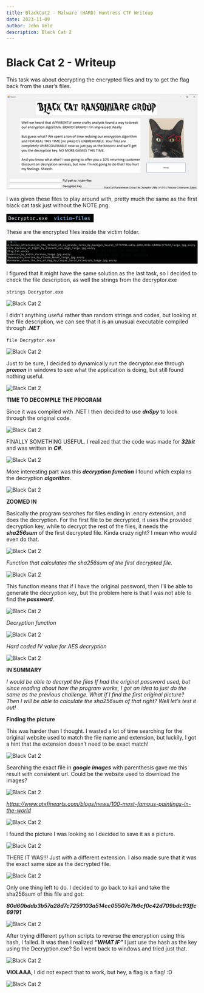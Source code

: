```yaml
---
title: BlackCat2 - Malware (HARD) Huntress CTF Writeup
date: 2023-11-09
author: John Velo
description: Black Cat 2
---
```


# Black Cat 2  - Writeup

This task was about decrypting the encrypted files and try to get the flag back from the user’s files.

![Black Cat 2](/blackcat2/Picture1.png)

I was given these files to play around with, pretty much the same as the first black cat task just without the NOTE.png.

![Black Cat 2](/blackcat2/Picture2.png)

These are the encrypted files inside the victim folder.

![Black Cat 2](/blackcat2/Picture3.png)

I figured that it might have the same solution as the last task, so I decided to check the file description, as well the strings from the decryptor.exe

```strings Decryptor.exe```

![Black Cat 2](/blackcat2/Picture4.png)

I didn’t anything useful rather than random strings and codes, but looking at the file description, we can see that it is an unusual executable compiled through ***.NET***

```file Decryptor.exe```

![Black Cat 2](/blackcat2/Picture5.png)

Just to be sure, I decided to dynamically run the decryptor.exe through ***promon*** in windows to see what the application is doing, but still found nothing useful.

![Black Cat 2](/blackcat2/Picture6.png)

**TIME TO DECOMPILE THE PROGRAM**

Since it was compiled with .NET I then decided to use ***dnSpy*** to look through the original code. 

![Black Cat 2](/blackcat2/Picture7.png)

FINALLY SOMETHING USEFUL. I realized that the code was made for ***32bit*** and was written in ***C#***.

![Black Cat 2](/blackcat2/Picture8.png)

More interesting part was this ***decryption function*** I found which explains the decryption ***algorithm***.

![Black Cat 2](/blackcat2/Picture9.png)

**ZOOMED IN**

Basically the program searches for files ending in .encry extension, and does the decryption. For the first file to be decrypted, it uses the provided decryption key, while to decrypt the rest of the files, it needs the ***sha256sum*** of the first decrypted file. Kinda crazy right? I mean who would even do that.

![Black Cat 2](/blackcat2/Picture10.png)

*Function that calculates the sha256sum of the first decrypted file.*

![Black Cat 2](/blackcat2/Picture11.png)

This function means that if I have the original password, then I’ll be able to generate the decryption key, but the problem here is that I was not able to find the ***password***.

![Black Cat 2](/blackcat2/Picture12.png)

*Decryption function*

![Black Cat 2](/blackcat2/Picture13.png)

*Hard coded IV value for AES decryption*

![Black Cat 2](/blackcat2/Picture14.png)

**IN SUMMARY**

*I would be able to decrypt the files If had the original password used, but since reading about how the program works, I got an idea to just do the same as the previous challenge. What if I find the first original picture? Then I will be able to calculate the sha256sum of that right? Well let’s test it out!*

**Finding the picture**

This was harder than I thought. I wasted a lot of time searching for the original website used to match the file name and extension, but luckily, I got a hint that the extension doesn’t need to be exact match!

![Black Cat 2](/blackcat2/Picture15.png)

Searching the exact file in ***google images*** with parenthesis gave me this result with consistent url. Could be the website used to download the images?


![Black Cat 2](/blackcat2/Picture16.png)

*https://www.atxfinearts.com/blogs/news/100-most-famous-paintings-in-the-world*

![Black Cat 2](/blackcat2/Picture17.png)

I found the picture I was looking so I decided to save it as a picture.

![Black Cat 2](/blackcat2/Picture18.png)

THERE IT WAS!!! Just with a different extension. I also made sure that it was the exact same size as the decrypted file.

![Black Cat 2](/blackcat2/Picture19.png)

Only one thing left to do. I decided to go back to kali and take the sha256sum of this file and got:

***80d60bddb3b57a28d7c7259103a514cc05507c7b9cf0c42d709bdc93ffc69191***

![Black Cat 2](/blackcat2/Picture20.png)


After trying different python scripts to reverse the encryption using this hash, I failed. It was then I realized ***“WHAT IF”*** I just use the hash as the key using the Decryption.exe? So I went back to windows and tried just that. 

![Black Cat 2](/blackcat2/Picture21.png)

**VIOLAAA**, I did not expect that to work, but hey, a flag is a flag! :D

![Black Cat 2](/blackcat2/Picture22.png)